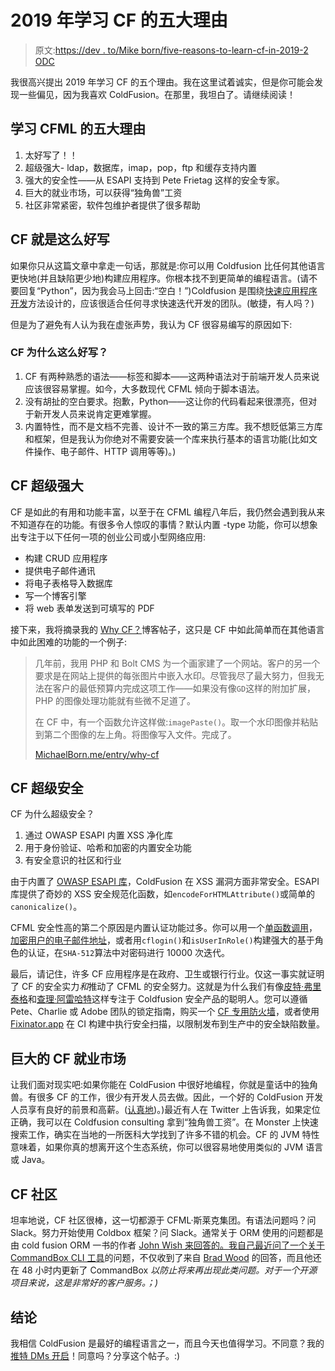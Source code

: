 # 2019 年学习 CF 的五大理由

> 原文:[https://dev . to/Mike born/five-reasons-to-learn-cf-in-2019-2 ODC](https://dev.to/mikeborn/five-reasons-to-learn-cf-in-2019-2odc)

我很高兴提出 2019 年学习 CF 的五个理由。我在这里试着诚实，但是你可能会发现一些偏见，因为我喜欢 ColdFusion。在那里，我坦白了。请继续阅读！

## [](#five-reasons-to-learn-cfml)学习 CFML 的五大理由

1.  太好写了！！
2.  超级强大- ldap，数据库，imap，pop，ftp 和缓存支持内置
3.  强大的安全性——从 ESAPI 支持到 Pete Frietag 这样的安全专家。
4.  巨大的就业市场，可以获得“独角兽”工资
5.  社区非常紧密，软件包维护者提供了很多帮助

## [](#cf-is-so-easy-to-write)CF 就是这么好写

如果你只从这篇文章中拿走一句话，那就是:你可以用 Coldfusion 比任何其他语言更快地(并且缺陷更少地)构建应用程序。你根本找不到更简单的编程语言。(请不要回复“Python”，因为我会马上回击:“空白！”)Coldfusion 是围绕[快速应用程序开发](https://airbrake.io/blog/sdlc/rapid-application-development)方法设计的，应该很适合任何寻求快速迭代开发的团队。(敏捷，有人吗？)

但是为了避免有人认为我在虚张声势，我认为 CF 很容易编写的原因如下:

### CF 为什么这么好写？

1.  CF 有两种熟悉的语法——标签和脚本——这两种语法对于前端开发人员来说应该很容易掌握。如今，大多数现代 CFML 倾向于脚本语法。
2.  没有胡扯的空白要求。抱歉，Python——这让你的代码看起来很漂亮，但对于新开发人员来说肯定更难掌握。
3.  内置特性，而不是文档不完善、设计不一致的第三方库。我不想贬低第三方库和框架，但是我认为你绝对不需要安装一个库来执行基本的语言功能(比如文件操作、电子邮件、HTTP 调用等等)。)

## [](#cf-is-super-powerful)CF 超级强大

CF 是如此的有用和功能丰富，以至于在 CFML 编程八年后，我仍然会遇到我从来不知道存在的功能。有很多令人惊叹的事情？默认内置 -type 功能，你可以想象出专注于以下任何一项的创业公司或小型网络应用:

*   构建 CRUD 应用程序
*   提供电子邮件通讯
*   将电子表格导入数据库
*   写一个博客引擎
*   将 web 表单发送到可填写的 PDF

接下来，我将摘录我的 [Why CF？](https://michaelborn.me/entry/why-cf)博客帖子，这只是 CF 中如此简单而在其他语言中如此困难的功能的一个例子:

> 几年前，我用 PHP 和 Bolt CMS 为一个画家建了一个网站。客户的另一个要求是在网站上提供的每张图片中嵌入水印。尽管我尽了最大努力，但我无法在客户的最低预算内完成这项工作——如果没有像`GD`这样的附加扩展，PHP 的图像处理功能就有些微不足道了。
> 
> 在 CF 中，有一个函数允许这样做:`imagePaste()`。取一个水印图像并粘贴到第二个图像的左上角。将图像写入文件。完成了。
> 
> [MichaelBorn.me/entry/why-cf](https://michaelborn.me/entry/why-cf)

## [](#cf-is-super-secure)CF 超级安全

CF 为什么超级安全？

1.  通过 OWASP ESAPI 内置 XSS 净化库
2.  用于身份验证、哈希和加密的内置安全功能
3.  有安全意识的社区和行业

由于内置了 [OWASP ESAPI 库](https://www.owasp.org/index.php/Category:OWASP_Enterprise_Security_API)，ColdFusion 在 XSS 漏洞方面非常安全。ESAPI 库提供了奇妙的 XSS 安全规范化函数，如`encodeForHTMLAttribute()`或简单的`canonicalize()`。

CFML 安全性高的第二个原因是内置认证功能过多。你可以用一个[单函数调用](https://cfdocs.org/hash)，[加密用户的电子邮件地址](https://cfdocs.org/encrypt)，或者用`cflogin()`和`isUserInRole()`构建强大的基于角色的认证，在`SHA-512`算法中对密码进行 10000 次迭代。

最后，请记住，许多 CF 应用程序是在政府、卫生或银行行业。仅这一事实就证明了 CF 的安全实力*和*推动了 CFML 的安全努力。这就是为什么我们有像[皮特·弗里泰格](https://www.petefreitag.com)和[查理·阿雷哈特](https://www.carehart.org)这样专注于 Coldfusion 安全产品的聪明人。您可以遵循 Pete、Charlie 或 Adobe 团队的锁定指南，购买一个 [CF 专用防火墙](https://foundeo.com/security/fuseguard/)，或者使用 [Fixinator.app](https://fixinator.app) 在 CI 构建中执行安全扫描，以限制发布到生产中的安全缺陷数量。

## [](#the-great-cf-job-market)巨大的 CF 就业市场

让我们面对现实吧:如果你能在 ColdFusion 中很好地编程，你就是童话中的独角兽。有很多 CF 的工作，很少有开发人员去做。因此，一个好的 ColdFusion 开发人员享有良好的前景和高薪。([认真地](https://www.ziprecruiter.com/Salaries/Coldfusion-Salary))。)最近有人在 Twitter 上告诉我，如果定位正确，我可以在 Coldfusion consulting 拿到“独角兽工资”。在 Monster 上快速搜索工作，确实在当地的一所医科大学找到了许多不错的机会。CF 的 JVM 特性意味着，如果你真的想离开这个生态系统，你可以很容易地使用类似的 JVM 语言或 Java。

## CF 社区

坦率地说，CF 社区很棒，这一切都源于 CFML·斯莱克集团。有语法问题吗？问 Slack。努力开始使用 Coldbox 框架？问 Slack。通常关于 ORM 使用的问题都是由 cold fusion ORM 一书的作者 [John Wish 来回答的。我自己最近问了一个关于](https://www.coldfusionormbook.com/) [CommandBox CLI 工具](https://www.ortussolutions.com/products/commandbox)的问题，不仅收到了来自 [Brad Wood](http://wwvv.codersrevolution.com/) 的回答，而且他还在 48 小时内更新了 CommandBox *以防止将来再出现此类问题。对于一个开源项目来说，这是非常好的客户服务。；)*

## [](#conclusion)结论

我相信 ColdFusion 是最好的编程语言之一，而且今天也值得学习。不同意？我的[推特 DMs 开启](https://twitter.com/michaelborn_me)！同意吗？分享这个帖子。:)